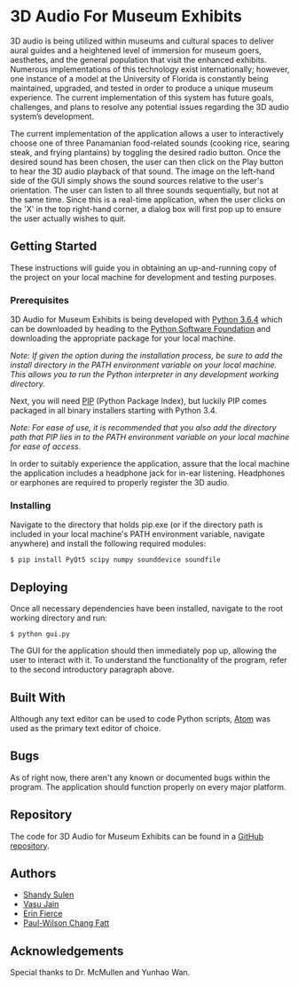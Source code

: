 # 3D Audio For Museum Exhibits
3D audio is being utilized within museums and cultural spaces to deliver aural guides and a heightened level of immersion for museum goers, aesthetes, and the general population that visit the enhanced exhibits. Numerous implementations of this technology exist internationally; however, one instance of a model at the University of Florida is constantly being maintained, upgraded, and tested in order to produce a unique museum experience. The current implementation of this system has future goals, challenges, and plans to resolve any potential issues regarding the 3D audio system’s development.

The current implementation of the application allows a user to interactively choose one of three Panamanian food-related sounds (cooking rice, searing steak, and frying plantains) by toggling the desired radio button. Once the desired sound has been chosen, the user can then click on the Play button to hear the 3D audio playback of that sound. The image on the left-hand side of the GUI simply shows the sound sources relative to the user's orientation. The user can listen to all three sounds sequentially, but not at the same time. Since this is a real-time application, when the user clicks on the 'X' in the top right-hand corner, a dialog box will first pop up to ensure the user actually wishes to quit.

## Getting Started
These instructions will guide you in obtaining an up-and-running copy of the project on your local machine for development and testing purposes.
### Prerequisites
3D Audio for Museum Exhibits is being developed with [Python 3.6.4](https://docs.python.org/3/) which can be downloaded by heading to the [Python Software Foundation](https://www.python.org/psf/) and downloading the appropriate package for your local machine.

*Note: If given the option during the installation process, be sure to add the install directory in the PATH environment variable on your local machine. This allows you to run the Python interpreter in any development working directory.*

Next, you will need [PIP](https://pypi.python.org/pypi/pip) (Python Package Index), but luckily PIP comes packaged in all binary installers starting with Python 3.4.

*Note: For ease of use, it is recommended that you also add the directory path that PIP lies in to the PATH environment variable on your local machine for ease of access.*

In order to suitably experience the application, assure that the local machine the application includes a headphone jack for in-ear listening. Headphones or earphones are required to properly register the 3D audio.
### Installing
Navigate to the directory that holds pip.exe (or if the directory path is included in your local machine's PATH environment variable, navigate anywhere) and install the following required modules:

`$ pip install PyQt5 scipy numpy sounddevice soundfile`
## Deploying
Once all necessary dependencies have been installed, navigate to the root working directory and run:

`$ python gui.py`

The GUI for the application should then immediately pop up, allowing the user to interact with it. To understand the functionality of the program, refer to the second introductory paragraph above.
## Built With
Although any text editor can be used to code Python scripts, [Atom](https://atom.io/) was used as the primary text editor of choice.
## Bugs
As of right now, there aren't any known or documented bugs within the program. The application should function properly on every major platform.
## Repository
The code for 3D Audio for Museum Exhibits can be found in a [GitHub repository](https://github.com/shandysulen/3D-Audio-For-Museum-Exhibits).
## Authors
* [Shandy Sulen](https://github.com/shandysulen)
* [Vasu Jain](https://github.com/vasujain00)
* [Erin Fierce](https://github.com/erinfierce)
* [Paul-Wilson Chang Fatt](https://github.com/kimloy)
## Acknowledgements
Special thanks to Dr. McMullen and Yunhao Wan.
